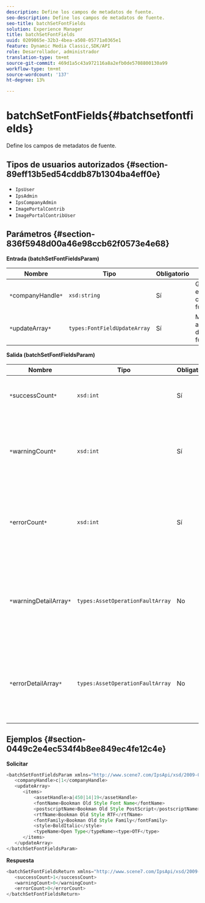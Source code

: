 ```yaml
---
description: Define los campos de metadatos de fuente.
seo-description: Define los campos de metadatos de fuente.
seo-title: batchSetFontFields
solution: Experience Manager
title: batchSetFontFields
uuid: 0209865e-32b3-4bea-a508-05771a0365e1
feature: Dynamic Media Classic,SDK/API
role: Desarrollador, administrador
translation-type: tm+mt
source-git-commit: 469d1a5c43a972116a8a2efb0de5708800130a99
workflow-type: tm+mt
source-wordcount: '137'
ht-degree: 13%

---
```



# batchSetFontFields{#batchsetfontfields}

Define los campos de metadatos de fuente.

## Tipos de usuarios autorizados {#section-89eff13b5ed54cddb87b1304ba4eff0e}

* `IpsUser`
* `IpsAdmin`
* `IpsCompanyAdmin`
* `ImagePortalContrib`
* `ImagePortalContribUser`

## Parámetros {#section-836f5948d00a46e98ccb62f0573e4e68}

**Entrada (batchSetFontFieldsParam)**

| Nombre | Tipo | Obligatorio | Descripción |
|---|---|---|---|
| `*`companyHandle`*` | `xsd:string` | Sí | Gestione a la empresa que contiene las fuentes. |
| `*`updateArray`*` | `types:FontFieldUpdateArray` | Sí | Matriz de actualizaciones de campos de fuente. |

**Salida (batchSetFontFieldsParam)**

| Nombre | Tipo | Obligatorio | Descripción |
|---|---|---|---|
| `*`successCount`*` | `xsd:int` | Sí | Número de campos de fuente definidos correctamente. |
| `*`warningCount`*` | `xsd:int` | Sí | Número de advertencias generadas cuando la operación intentó establecer campos de fuente. |
| `*`errorCount`*` | `xsd:int` | Sí | Número de errores generados cuando la operación intentó establecer campos de fuente. |
| `*`warningDetailArray`*` | `types:AssetOperationFaultArray` | No | Matriz de detalles asociados con los recursos que generaron advertencias cuando la operación intentó aplicar las actualizaciones. |
| `*`errorDetailArray`*` | `types:AssetOperationFaultArray` | No | Matriz de detalles asociados con los recursos que generaron errores cuando la operación intentó aplicar las actualizaciones. |

## Ejemplos {#section-0449c2e4ec534f4b8ee849ec4fe12c4e}

**Solicitar**

```java
<batchSetFontFieldsParam xmlns="http://www.scene7.com/IpsApi/xsd/2009-07-31">
   <companyHandle>c|1</companyHandle>
   <updateArray>
      <items>
          <assetHandle>a|450|14|19</assetHandle>
          <fontName>Bookman Old Style Font Name</fontName>
          <postscriptName>Bookman Old Style PostScript</postscriptName>
          <rtfName>Bookman Old Style RTF</rtfName>
          <fontFamily>Bookman Old Style Family</fontFamily>
          <style>BoldItalic</style>
          <typeName>Open Type</typeName><type>OTF</type>
      </items>
   </updateArray>
</batchSetFontFieldsParam>
```

**Respuesta**

```java
<batchSetFontFieldsReturn xmlns="http://www.scene7.com/IpsApi/xsd/2009-07-31">
   <successCount>1</successCount>
   <warningCount>0</warningCount>
   <errorCount>0</errorCount>
</batchSetFontFieldsReturn>
```

